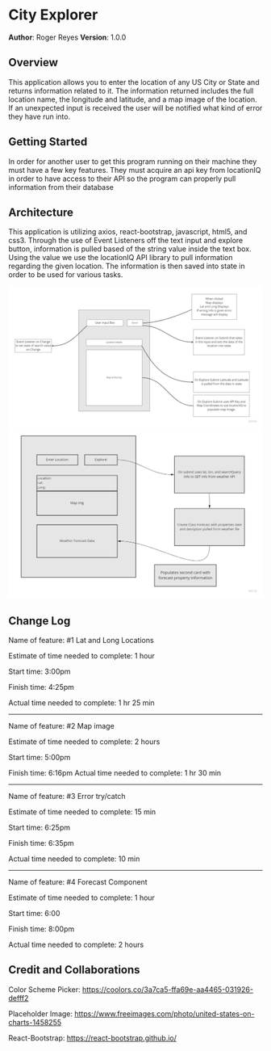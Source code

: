 # City Explorer

**Author**: Roger Reyes
**Version**: 1.0.0 
<!-- increment the patch/fix version number if you make more commits past your first submission -->

## Overview

This application allows you to enter the location of any US City or State and returns information related to it. The information returned includes the full location name, the longitude and latitude, and a map image of the location. If an unexpected input is received the user will be notified what kind of error they have run into. 

## Getting Started

In order for another user to get this program running on their machine they must have a few key features. They must acquire an api key from locationIQ in order to have access to their API so the program can properly pull information from their database

## Architecture

This application is utilizing axios, react-bootstrap, javascript, html5, and css3. Through the use of Event Listeners off the text input and explore button, information is pulled based of the string value inside the text box. Using the value we use the locationIQ API library to pull information regarding the given location. The information is then saved into state in order to be used for various tasks.

![City Explorer Whiteboard](src/imgs/Lab06Whiteboard.jpg)
![City Explorer Whiteboard](src/imgs/Lab07Whiteboard.jpg)

## Change Log

Name of feature: #1 Lat and Long Locations

Estimate of time needed to complete: 1 hour

Start time: 3:00pm

Finish time: 4:25pm

Actual time needed to complete: 1 hr 25 min

---

Name of feature: #2 Map image

Estimate of time needed to complete: 2 hours

Start time: 5:00pm

Finish time: 6:16pm
Actual time needed to complete: 1 hr 30 min

---

Name of feature: #3 Error try/catch

Estimate of time needed to complete: 15 min

Start time: 6:25pm

Finish time: 6:35pm

Actual time needed to complete: 10 min

---

Name of feature: #4 Forecast Component

Estimate of time needed to complete: 1 hour

Start time: 6:00

Finish time: 8:00pm

Actual time needed to complete: 2 hours

## Credit and Collaborations

Color Scheme Picker:
<https://coolors.co/3a7ca5-ffa69e-aa4465-031926-defff2>

Placeholder Image:
<https://www.freeimages.com/photo/united-states-on-charts-1458255>

React-Bootstrap:
<https://react-bootstrap.github.io/>
